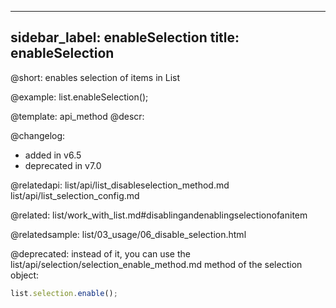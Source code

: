
---
sidebar_label: enableSelection
title: enableSelection
---          

@short: enables selection of items in List





@example:
list.enableSelection();


@template: api_method
@descr:





@changelog: 
- added in v6.5
- deprecated in v7.0


@relatedapi: 
list/api/list_disableselection_method.md
list/api/list_selection_config.md

@related: list/work_with_list.md#disablingandenablingselectionofanitem


@relatedsample: list/03_usage/06_disable_selection.html

@deprecated: instead of it, you can use the list/api/selection/selection_enable_method.md method of the selection object:
~~~js
list.selection.enable();
~~~